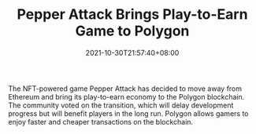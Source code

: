 ﻿---
title: "Pepper Attack Brings Play-to-Earn Game to  Polygon"
date: 2021-10-30T21:57:40+08:00
lastmod: 2021-10-30T16:45:40+08:00
draft: false
authors: ["Matthew"]
description: "The NFT-powered game Pepper Attack has decided to move away from Ethereum and bring its play-to-earn economy to the Polygon blockchain. The community voted on the transition, which will delay development progress but will benefit players in the long run. Polygon allows gamers to enjoy faster and cheaper transactions on the blockchain."
featuredImage: "pepper-attack-brings-play-to-earn-game-to-polygon.png"
tags: ["Virtual World","Play to Earn"]
categories: ["news"]
news: ["Virtual World"]
weight: 
lightgallery: true
pinned: false
recommend: false
recommend1: false
---

The NFT-powered game Pepper Attack has decided to move away from Ethereum and bring its play-to-earn economy to the Polygon blockchain. The community voted on the transition, which will delay development progress but will benefit players in the long run. Polygon allows gamers to enjoy faster and cheaper transactions on the blockchain.

<!--more-->

